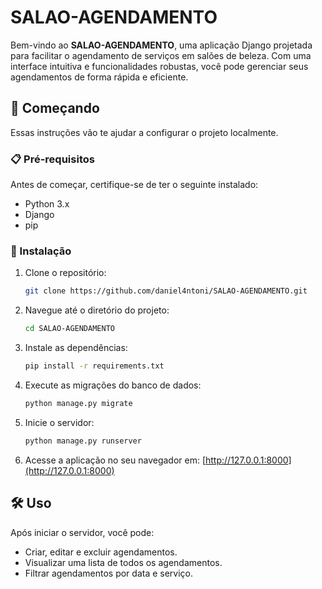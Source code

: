 # SALAO-AGENDAMENTO

Bem-vindo ao **SALAO-AGENDAMENTO**, uma aplicação Django projetada para facilitar o agendamento de serviços em salões de beleza. Com uma interface intuitiva e funcionalidades robustas, você pode gerenciar seus agendamentos de forma rápida e eficiente.

## 🚀 Começando

Essas instruções vão te ajudar a configurar o projeto localmente.

### 📋 Pré-requisitos

Antes de começar, certifique-se de ter o seguinte instalado:

- Python 3.x
- Django
- pip

### 🔧 Instalação

1. Clone o repositório:

   ```bash
   git clone https://github.com/daniel4ntoni/SALAO-AGENDAMENTO.git
   ```

2. Navegue até o diretório do projeto:

   ```bash
   cd SALAO-AGENDAMENTO
   ```

3. Instale as dependências:

   ```bash
   pip install -r requirements.txt
   ```

4. Execute as migrações do banco de dados:

   ```bash
   python manage.py migrate
   ```

5. Inicie o servidor:

   ```bash
   python manage.py runserver
   ```

6. Acesse a aplicação no seu navegador em: [http://127.0.0.1:8000](http://127.0.0.1:8000)

## 🛠️ Uso

Após iniciar o servidor, você pode:

- Criar, editar e excluir agendamentos.
- Visualizar uma lista de todos os agendamentos.
- Filtrar agendamentos por data e serviço.

<!-- ## 🤝 Contribuição

Contribuições são bem-vindas! Sinta-se à vontade para abrir um *pull request* ou relatar problemas. Para contribuir:

1. Faça um fork do projeto.
2. Crie uma nova branch (`git checkout -b feature/nome-da-sua-feature`).
3. Faça suas alterações e commit (`git commit -m 'Adicionando uma nova feature'`).
4. Envie para o repositório remoto (`git push origin feature/nome-da-sua-feature`).
5. Abra um *pull request*. -->
